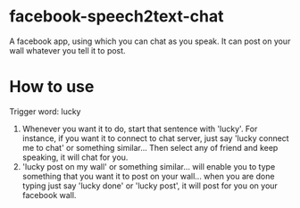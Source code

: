 facebook-speech2text-chat
=========================
A facebook app, using which you can chat as you speak. It can post on your wall whatever you tell it to post.

How to use
==========
Trigger word: lucky
1) Whenever you want it to do, start that sentence with 'lucky'. For instance, if you want it to connect to chat
server, just say 'lucky connect me to chat' or something similar... Then select any of friend and keep speaking, it
will chat for you.
2) 'lucky post on my wall' or something similar... will enable you to type something that you want it to post on your
wall... when you are done typing just say 'lucky done' or 'lucky post', it will post for you on your facebook wall.
